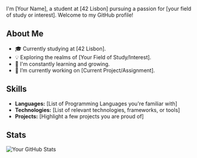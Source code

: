 I'm [Your Name], a student at [42 Lisbon] pursuing a passion for [your field of study or interest]. Welcome to my GitHub profile!

## About Me

- 🎓 Currently studying at [42 Lisbon].
- 💡 Exploring the realms of [Your Field of Study/Interest].
- 🌱 I'm constantly learning and growing.
- 🔭 I’m currently working on [Current Project/Assignment].

## Skills

- **Languages:** [List of Programming Languages you're familiar with]
- **Technologies:** [List of relevant technologies, frameworks, or tools]
- **Projects:** [Highlight a few projects you are proud of]

## Stats

![Your GitHub Stats](https://github-readme-stats.vercel.app/api?username=dudsdeepz&show_icons=true&hide=contribs,prs&theme=radical)
